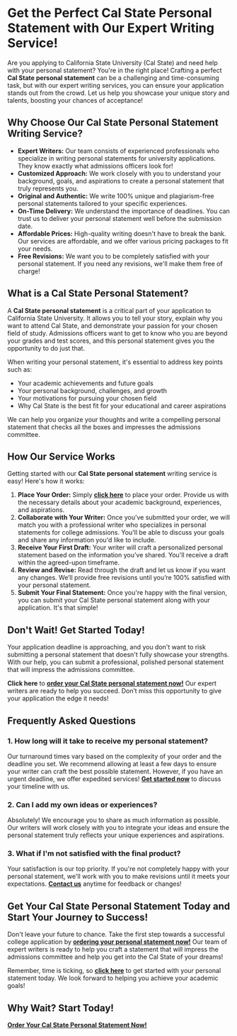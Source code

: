# Get the Perfect Cal State Personal Statement with Our Expert Writing Service!

Are you applying to California State University (Cal State) and need help with your personal statement? You're in the right place! Crafting a perfect **Cal State personal statement** can be a challenging and time-consuming task, but with our expert writing services, you can ensure your application stands out from the crowd. Let us help you showcase your unique story and talents, boosting your chances of acceptance!

## Why Choose Our Cal State Personal Statement Writing Service?

- **Expert Writers:** Our team consists of experienced professionals who specialize in writing personal statements for university applications. They know exactly what admissions officers look for!
- **Customized Approach:** We work closely with you to understand your background, goals, and aspirations to create a personal statement that truly represents you.
- **Original and Authentic:** We write 100% unique and plagiarism-free personal statements tailored to your specific experiences.
- **On-Time Delivery:** We understand the importance of deadlines. You can trust us to deliver your personal statement well before the submission date.
- **Affordable Prices:** High-quality writing doesn't have to break the bank. Our services are affordable, and we offer various pricing packages to fit your needs.
- **Free Revisions:** We want you to be completely satisfied with your personal statement. If you need any revisions, we'll make them free of charge!

## What is a Cal State Personal Statement?

A **Cal State personal statement** is a critical part of your application to California State University. It allows you to tell your story, explain why you want to attend Cal State, and demonstrate your passion for your chosen field of study. Admissions officers want to get to know who you are beyond your grades and test scores, and this personal statement gives you the opportunity to do just that.

When writing your personal statement, it's essential to address key points such as:

- Your academic achievements and future goals
- Your personal background, challenges, and growth
- Your motivations for pursuing your chosen field
- Why Cal State is the best fit for your educational and career aspirations

We can help you organize your thoughts and write a compelling personal statement that checks all the boxes and impresses the admissions committee.

## How Our Service Works

Getting started with our **Cal State personal statement** writing service is easy! Here's how it works:

1. **Place Your Order:** Simply [**click here**](https://tinyurl.com/topessay?keyword=cal+state+personal+statement) to place your order. Provide us with the necessary details about your academic background, experiences, and aspirations.
2. **Collaborate with Your Writer:** Once you’ve submitted your order, we will match you with a professional writer who specializes in personal statements for college admissions. You'll be able to discuss your goals and share any information you'd like to include.
3. **Receive Your First Draft:** Your writer will craft a personalized personal statement based on the information you’ve shared. You'll receive a draft within the agreed-upon timeframe.
4. **Review and Revise:** Read through the draft and let us know if you want any changes. We’ll provide free revisions until you’re 100% satisfied with your personal statement.
5. **Submit Your Final Statement:** Once you're happy with the final version, you can submit your Cal State personal statement along with your application. It's that simple!

## Don't Wait! Get Started Today!

Your application deadline is approaching, and you don't want to risk submitting a personal statement that doesn't fully showcase your strengths. With our help, you can submit a professional, polished personal statement that will impress the admissions committee.

**Click here** to [**order your Cal State personal statement now!**](https://tinyurl.com/topessay?keyword=cal+state+personal+statement) Our expert writers are ready to help you succeed. Don’t miss this opportunity to give your application the edge it needs!

## Frequently Asked Questions

### 1. How long will it take to receive my personal statement?

Our turnaround times vary based on the complexity of your order and the deadline you set. We recommend allowing at least a few days to ensure your writer can craft the best possible statement. However, if you have an urgent deadline, we offer expedited services! [**Get started now**](https://tinyurl.com/topessay?keyword=cal+state+personal+statement) to discuss your timeline with us.

### 2. Can I add my own ideas or experiences?

Absolutely! We encourage you to share as much information as possible. Our writers will work closely with you to integrate your ideas and ensure the personal statement truly reflects your unique experiences and aspirations.

### 3. What if I'm not satisfied with the final product?

Your satisfaction is our top priority. If you're not completely happy with your personal statement, we'll work with you to make revisions until it meets your expectations. [**Contact us**](https://tinyurl.com/topessay?keyword=cal+state+personal+statement) anytime for feedback or changes!

## Get Your Cal State Personal Statement Today and Start Your Journey to Success!

Don't leave your future to chance. Take the first step towards a successful college application by [**ordering your personal statement now!**](https://tinyurl.com/topessay?keyword=cal+state+personal+statement) Our team of expert writers is ready to help you craft a statement that will impress the admissions committee and help you get into the Cal State of your dreams!

Remember, time is ticking, so [**click here**](https://tinyurl.com/topessay?keyword=cal+state+personal+statement) to get started with your personal statement today. We look forward to helping you achieve your academic goals!

## Why Wait? Start Today!

[**Order Your Cal State Personal Statement Now!**](https://tinyurl.com/topessay?keyword=cal+state+personal+statement)
